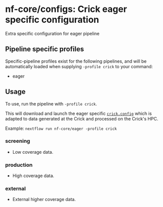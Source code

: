 # nf-core/configs: Crick eager specific configuration

Extra specific configuration for eager pipeline

## Pipeline specific profiles

Specific-pipeline profiles exist for the following pipelines, and will be automatically loaded when supplying `-profile crick` to your command:

- eager

## Usage

To use, run the pipeline with `-profile crick`.

This will download and launch the eager specific [`crick.config`](../../../conf/pipeline/eager/crick.config) which is adapted to data generated at the Crick and
processed on the Crick's HPC.

Example: `nextflow run nf-core/eager -profile crick`

### screening

- Low coverage data.

### production

- High coverage data.

### external

- External higher coverage data.
